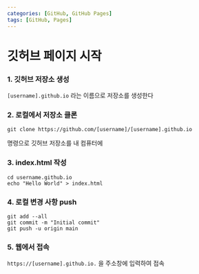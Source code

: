 ```yaml
---
categories: [GitHub, GitHub Pages]
tags: [GitHub, Pages]
---
```


# 깃허브 페이지 시작

### 1. 깃허브 저장소 생성 
`[username].github.io` 라는 이름으로 저장소를 생성한다
### 2. 로컬에서 저장소 클론
```
git clone https://github.com/[username]/[username].github.io
```

명령으로 깃허브 저장소를 내 컴퓨터에
### 3. index.html 작성

```
cd username.github.io
echo "Hello World" > index.html
```

### 4. 로컬 변경 사항 push
```
git add --all
git commit -m "Initial commit"
git push -u origin main
```

### 5. 웹에서 접속
`https://[username].github.io.` 
을 주소창에 입력하여 접속


